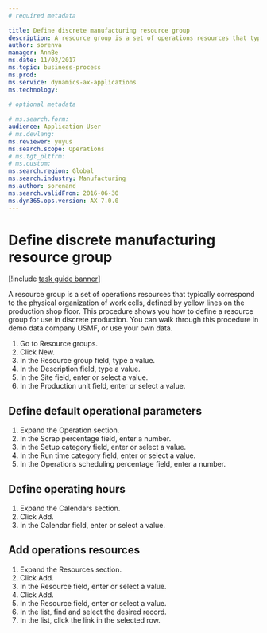 ```yaml
--- 
# required metadata 
 
title: Define discrete manufacturing resource group
description: A resource group is a set of operations resources that typically correspond to the physical organization of work cells, defined by yellow lines on the production shop floor. 
author: sorenva
manager: AnnBe 
ms.date: 11/03/2017
ms.topic: business-process 
ms.prod:  
ms.service: dynamics-ax-applications 
ms.technology:  
 
# optional metadata 
 
# ms.search.form:   
audience: Application User 
# ms.devlang:  
ms.reviewer: yuyus
ms.search.scope: Operations 
# ms.tgt_pltfrm:  
# ms.custom:  
ms.search.region: Global
ms.search.industry: Manufacturing
ms.author: sorenand
ms.search.validFrom: 2016-06-30 
ms.dyn365.ops.version: AX 7.0.0 
---
```

# Define discrete manufacturing resource group

[!include [task guide banner](../../includes/task-guide-banner.md)]

A resource group is a set of operations resources that typically correspond to the physical organization of work cells, defined by yellow lines on the production shop floor. This procedure shows you how to define a resource group for use in discrete production. You can walk through this procedure in demo data company USMF, or use your own data.

1. Go to Resource groups.
2. Click New.
3. In the Resource group field, type a value.
4. In the Description field, type a value.
5. In the Site field, enter or select a value.
6. In the Production unit field, enter or select a value.

## Define default operational parameters
1. Expand the Operation section.
2. In the Scrap percentage field, enter a number.
3. In the Setup category field, enter or select a value.
4. In the Run time category field, enter or select a value.
5. In the Operations scheduling percentage field, enter a number.

## Define operating hours
1. Expand the Calendars section.
2. Click Add.
3. In the Calendar field, enter or select a value.

## Add operations resources
1. Expand the Resources section.
2. Click Add.
3. In the Resource field, enter or select a value.
4. Click Add.
5. In the Resource field, enter or select a value.
6. In the list, find and select the desired record.
7. In the list, click the link in the selected row.


